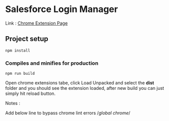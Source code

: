 # Salesforce Login Manager
Link : [Chrome Extension Page]([https://www.google.com](https://chromewebstore.google.com/detail/salesforce-login-manager/beemdmmeeddbifmjlaiboldgnffddibd))

## Project setup
```
npm install
```

### Compiles and minifies for production
```
npm run build
```

Open chrome extensions tabe, click Load Unpacked and select the **dist** folder and you should see the extension loaded, after new build you can just simply hit reload button. 

Notes : 

Add below line to bypass chrome lint errors
/*global chrome*/
